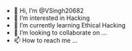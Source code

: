 - 👋 Hi, I’m @VSingh20682
- 👀 I’m interested in Hacking
- 🌱 I’m currently learning Ethical Hacking
- 💞️ I’m looking to collaborate on ...
- 📫 How to reach me ...

<!---
VSingh20682/VSingh20682 is a ✨ special ✨ repository because its `README.md` (this file) appears on your GitHub profile.
You can click the Preview link to take a look at your changes.
--->
